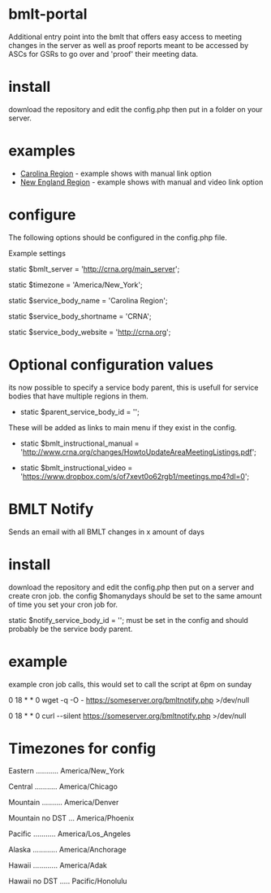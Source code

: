 # bmlt-portal
Additional entry point into the bmlt that offers easy access to meeting changes in the server as well as proof reports meant to be accessed by ASCs for GSRs to go over and 'proof' their meeting data.

# install
download the repository and edit the config.php then put in a folder on your server.

# examples
 * [Carolina Region](http://crna.org/changes) - example shows with manual link option
 * [New England Region](https://nerna.org/changes) - example shows with manual and video link option

# configure
The following options should be configured in the config.php file.

Example settings

static $bmlt_server = 'http://crna.org/main_server';

static $timezone = 'America/New_York';

static $service_body_name = 'Carolina Region';

static $service_body_shortname = 'CRNA';

static $service_body_website = 'http://crna.org';




# Optional configuration values

its now possible to specify a service body parent, this is usefull for service bodies that have multiple regions in them.

* static $parent_service_body_id = '';



These will be added as links to main menu if they exist in the config.

* static $bmlt_instructional_manual = 'http://www.crna.org/changes/HowtoUpdateAreaMeetingListings.pdf';

* static $bmlt_instructional_video = 'https://www.dropbox.com/s/of7xevt0o62rgb1/meetings.mp4?dl=0';

# BMLT Notify

Sends an email with all BMLT changes in x amount of days

# install
download the repository and edit the config.php then put on a server and create cron job. the config $homanydays should be set to the same amount of time you set your cron job for.

static $notify_service_body_id = ''; must be set in the config and should probably be the service body parent.

# example
example cron job calls, this would set to call the script at 6pm on sunday

0 18 * * 0 wget -q -O - https://someserver.org/bmltnotify.php >/dev/null 

0 18 * * 0 curl --silent https://someserver.org/bmltnotify.php >/dev/null

# Timezones for config
Eastern ........... America/New_York

Central ........... America/Chicago

Mountain .......... America/Denver

Mountain no DST ... America/Phoenix

Pacific ........... America/Los_Angeles

Alaska ............ America/Anchorage

Hawaii ............ America/Adak

Hawaii no DST ..... Pacific/Honolulu